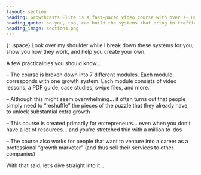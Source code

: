 ```yaml
---
layout: section
heading: Growthcasts Elite is a fast-paced video course with over 7+ Hrs of video content...
heading_quote: so you, too, can build the systems that bring in traffic, users and revenue on autopilot… and grow your startup bigger, better and faster
heading_image: section4.png
---
```


{: .space}
Look over my shoulder while I break down these systems for you, show you how they work, and help you create your own.

A few practicalities you should know...

<span class="c--black t--bold">– The course is broken down into 7 different modules.</span> Each module corresponds with one growth system. Each module consists of video lessons, a PDF guide, case studies, swipe files, and more.

<span class="c--black t--bold">– Although this might seem overwhelming...</span> it often turns out that people simply need to “reshuffle” the pieces of the puzzle that they already have, to unlock substantial extra growth

<span class="c--black t--bold">– This course is created primarily for entrepreneurs...</span> even when you don't have a lot of resources… and you're stretched thin with a million to-dos

<span class="c--black t--bold">– The course also works for people that want to venture into a career as a professional “growth marketer”</span> (and thus sell their services to other companies)

With that said, let’s dive straight into it...
